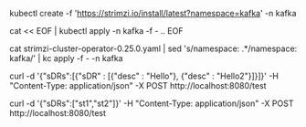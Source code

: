 kubectl create -f 'https://strimzi.io/install/latest?namespace=kafka' -n kafka

cat << EOF | kubectl apply -n kafka -f -
..
EOF


cat strimzi-cluster-operator-0.25.0.yaml | sed 's/namespace: .*/namespace: kafka/' | kc apply -f - -n kafka

curl -d '{"sDRs":[{"sDR" : [{"desc" : "Hello"}, {"desc" : "Hello2"}]}]}' -H "Content-Type: application/json" -X POST http://localhost:8080/test

curl -d '{"sDRs":["st1","st2"]}' -H "Content-Type: application/json" -X POST http://localhost:8080/test
